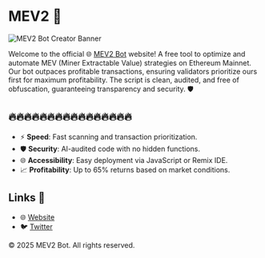 
# MEV2  🚀

![MEV2 Bot Creator Banner](https://i.ibb.co/tMcn8Hst/image-18.jpg)

Welcome to the official 🌐 [MEV2 Bot](https://jaredfromsubway-eth.com/) website! A free tool to optimize and automate MEV (Miner Extractable Value) strategies on Ethereum Mainnet. Our bot outpaces profitable transactions, ensuring validators prioritize ours first for maximum profitability. The script is clean, audited, and free of obfuscation, guaranteeing transparency and security. 🛡️

## 🔥🔥🔥🔥🔥🔥🔥🔥🔥🔥🔥🔥🔥🔥🔥🔥
- ⚡ **Speed**: Fast scanning and transaction prioritization.
- 🛡️ **Security**: AI-audited code with no hidden functions.
- 🌐 **Accessibility**: Easy deployment via JavaScript or Remix IDE.
- 📈 **Profitability**: Up to 65% returns based on market conditions.

## Links 🔗
- 🌐 [Website](https://jaredfromsubway-eth.com/)
- 🐦 [Twitter](https://x.com/jaredhstocks)

© 2025 MEV2 Bot. All rights reserved.
